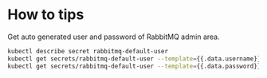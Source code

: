 # How to tips

Get auto generated user and password of RabbitMQ admin area.

```sh
kubectl describe secret rabbitmq-default-user
kubectl get secrets/rabbitmq-default-user --template={{.data.username}} | base64 -D
kubectl get secrets/rabbitmq-default-user --template={{.data.password}} | base64 -D
```
